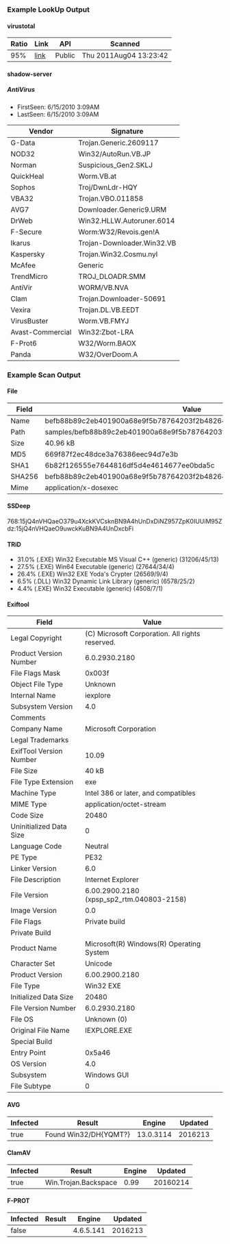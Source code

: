 ### Example LookUp Output

#### virustotal
| Ratio | Link                                                                                                                          | API    | Scanned                |
| ----- | ----------------------------------------------------------------------------------------------------------------------------- | ------ | ---------------------- |
| 95%   | [link](https://www.virustotal.com/file/371d99fc5514f5a9816b4ec844cb816c52460a41b8e5d14bac1cb7bee57e0b1f/analysis/1312464222/) | Public | Thu 2011Aug04 13:23:42 |
#### shadow-server
##### AntiVirus
 - FirstSeen: 6/15/2010 3:09AM
 - LastSeen: 6/15/2010 3:09AM

| Vendor           | Signature                  |
| ---------------- | -------------------------- |
| G-Data           | Trojan.Generic.2609117     |
| NOD32            | Win32/AutoRun.VB.JP        |
| Norman           | Suspicious_Gen2.SKLJ       |
| QuickHeal        | Worm.VB.at                 |
| Sophos           | Troj/DwnLdr-HQY            |
| VBA32            | Trojan.VBO.011858          |
| AVG7             | Downloader.Generic9.URM    |
| DrWeb            | Win32.HLLW.Autoruner.6014  |
| F-Secure         | Worm:W32/Revois.gen!A      |
| Ikarus           | Trojan-Downloader.Win32.VB |
| Kaspersky        | Trojan.Win32.Cosmu.nyl     |
| McAfee           | Generic                    |
| TrendMicro       | TROJ_DLOADR.SMM            |
| AntiVir          | WORM/VB.NVA                |
| Clam             | Trojan.Downloader-50691    |
| Vexira           | Trojan.DL.VB.EEDT          |
| VirusBuster      | Worm.VB.FMYJ               |
| Avast-Commercial | Win32:Zbot-LRA             |
| F-Prot6          | W32/Worm.BAOX              |
| Panda            | W32/OverDoom.A             |

### Example Scan Output

#### File
| Field  | Value                                                                    |
| ------ | ------------------------------------------------------------------------ |
| Name   | befb88b89c2eb401900a68e9f5b78764203f2b48264fcc3f7121bf04a57fd408         |
| Path   | samples/befb88b89c2eb401900a68e9f5b78764203f2b48264fcc3f7121bf04a57fd408 |
| Size   | 40.96 kB                                                                 |
| MD5    | 669f87f2ec48dce3a76386eec94d7e3b                                         |
| SHA1   | 6b82f126555e7644816df5d4e4614677ee0bda5c                                 |
| SHA256 | befb88b89c2eb401900a68e9f5b78764203f2b48264fcc3f7121bf04a57fd408         |
| Mime   | application/x-dosexec                                                    |
#### SSDeep
768:15jQ4nVHQaeO379u4XckKVCsknBN9A4hUnDxDiNZ957ZpK0IUUiM95Zdz:15jQ4nVHQaeO9uwckKuBN9A4UnDxcbFi

#### TRiD
 -  31.0% (.EXE) Win32 Executable MS Visual C++ (generic) (31206/45/13)
 -  27.5% (.EXE) Win64 Executable (generic) (27644/34/4)
 -  26.4% (.EXE) Win32 EXE Yoda's Crypter (26569/9/4)
 -  6.5% (.DLL) Win32 Dynamic Link Library (generic) (6578/25/2)
 -  4.4% (.EXE) Win32 Executable (generic) (4508/7/1)

#### Exiftool
| Field                   | Value                                           |
| ----------------------- | ----------------------------------------------- |
| Legal Copyright         | (C) Microsoft Corporation. All rights reserved. |
| Product Version Number  | 6.0.2930.2180                                   |
| File Flags Mask         | 0x003f                                          |
| Object File Type        | Unknown                                         |
| Internal Name           | iexplore                                        |
| Subsystem Version       | 4.0                                             |
| Comments                |                                                 |
| Company Name            | Microsoft Corporation                           |
| Legal Trademarks        |                                                 |
| ExifTool Version Number | 10.09                                           |
| File Size               | 40 kB                                           |
| File Type Extension     | exe                                             |
| Machine Type            | Intel 386 or later, and compatibles             |
| MIME Type               | application/octet-stream                        |
| Code Size               | 20480                                           |
| Uninitialized Data Size | 0                                               |
| Language Code           | Neutral                                         |
| PE Type                 | PE32                                            |
| Linker Version          | 6.0                                             |
| File Description        | Internet Explorer                               |
| File Version            | 6.00.2900.2180 (xpsp_sp2_rtm.040803-2158)       |
| Image Version           | 0.0                                             |
| File Flags              | Private build                                   |
| Private Build           |                                                 |
| Product Name            | Microsoft(R) Windows(R) Operating System        |
| Character Set           | Unicode                                         |
| Product Version         | 6.00.2900.2180                                  |
| File Type               | Win32 EXE                                       |
| Initialized Data Size   | 20480                                           |
| File Version Number     | 6.0.2930.2180                                   |
| File OS                 | Unknown (0)                                     |
| Original File Name      | IEXPLORE.EXE                                    |
| Special Build           |                                                 |
| Entry Point             | 0x5a46                                          |
| OS Version              | 4.0                                             |
| Subsystem               | Windows GUI                                     |
| File Subtype            | 0                                               |
#### AVG
| Infected | Result                | Engine    | Updated |
| -------- | --------------------- | --------- | ------- |
| true     | Found Win32/DH{YQMT?} | 13.0.3114 | 2016213 |
#### ClamAV
| Infected | Result               | Engine | Updated  |
| -------- | -------------------- | ------ | -------- |
| true     | Win.Trojan.Backspace | 0.99   | 20160214 |
#### F-PROT
| Infected | Result | Engine    | Updated |
| -------- | ------ | --------- | ------- |
| false    |        | 4.6.5.141 | 2016213 |
